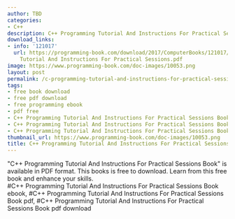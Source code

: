 ```yaml
---
author: TBD
categories:
- C++
description: C++ Programming Tutorial And Instructions For Practical Sessions Book
download_links:
- info: '121017'
  url: https://programming-book.com/download/2017/ComputerBooks/121017/Cpp Programming
    Tutorial And Instructions For Practical Sessions.pdf
image: https://www.programming-book.com/doc-images/10053.png
layout: post
permalink: /c-programming-tutorial-and-instructions-for-practical-sessions-book.html
tags:
- free book download
- free pdf download
- free programming ebook
- pdf free
- C++ Programming Tutorial And Instructions For Practical Sessions Book ebook
- C++ Programming Tutorial And Instructions For Practical Sessions Book pdf
- C++ Programming Tutorial And Instructions For Practical Sessions Book pdf download
thumbnail_url: https://www.programming-book.com/doc-images/10053.png
title: C++ Programming Tutorial And Instructions For Practical Sessions Book
---
```


 
<div class="item-desc text-justify">
  "C++ Programming Tutorial And Instructions For Practical Sessions Book" is available in PDF format. This books is free to download. Learn from this free book and enhance your skills.
  <br>
  #C++ Programming Tutorial And Instructions For Practical Sessions Book ebook, #C++ Programming Tutorial And Instructions For Practical Sessions Book pdf, #C++ Programming Tutorial And Instructions For Practical Sessions Book pdf download
</div>